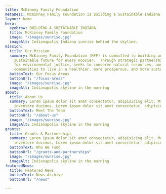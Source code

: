 ```yaml
---
title: McKinney Family Foundation
metaDesc: McKinney Family Foundation is Building a Sustainable Indiana
layout: home
hero:
  eyebrow: BUILDING A SUSTAINABLE INDIANA
  title: McKinney Family Foundation
  image: "/images/sunrise.jpg"
  imageAlt: Indianapolis Indiana sunrise behind the skyline.
mission:
  title: Our Mission
  summary: McKinney Family Foundation (MFF) is committed to building an environmentally
    sustainable future for every Hoosier.  Through strategic partnerships, MFF advocates
    for environmental justice, seeks to conserve natural resources, and empower Indiana
    communities to live in a healthier, more prosperous, and more sustainable manner.
  buttonText: Our Focus Areas
  buttonUrl: "/focus-areas"
  image: "/images/sunrise.jpg"
  imageAlt: Indianapolis skyline in the morning
about:
  title: About Us
  summary: Lorem ipsum dolor sit amet consectetur, adipisicing elit. Maxime repellendus
    inventore ducimus. Lorem ipsum dolor sit amet consectetur, adipisicing elit.
  buttonText: Meet The Team
  buttonUrl: "/about-us"
  image: "/images/sunrise.jpg"
  imageAlt: Indianapolis skyline in the morning
grants:
  title: Grants & Partnerships
  summary: Lorem ipsum dolor sit amet consectetur, adipisicing elit. Maxime repellendus
    inventore ducimus. Lorem ipsum dolor sit amet consectetur, adipisicing elit.
  buttonText: Who We Fund
  buttonUrl: "/grants-and-partnerships"
  image: "/images/sunrise.jpg"
  imageAlt: Indianapolis skyline in the morning
featuredNews:
  title: Featured News
  buttonText: News Archive
  buttonUrl: "/news"

---
```

